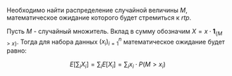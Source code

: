 Необходимо найти распределение случайной величины $M$, математическое ожидание которого будет стремиться к $rtp$.

Пусть $M$ - случайный множитель. Вклад в сумму обозначим $X = x \cdot \mathbf{1}_{\{M > x\}}$. Тогда для набора данных $(x_{i})_{i=1}^{n}$ математическое ожидание будет равно:

$$E \left[ \sum_{i} X_i \right] = \sum_{i} E[X_i] = \sum_{i} x_i \cdot P(M > x_i)$$
